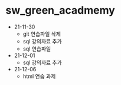 # sw_green_acadmemy
* 21-11-30
  * git 연습파일 삭제
  * sql 강의자료 추가
  * sql 연습파일 
* 21-12-01
  * sql 강의자료 추가
* 21-12-06
  * html 연습 과제